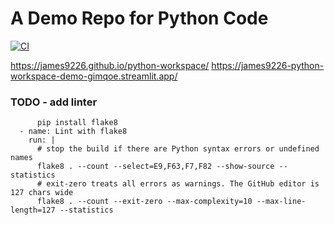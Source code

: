 # A Demo Repo for Python Code
[![CI](https://github.com/james9226/python-workspace/actions/workflows/test.yaml/badge.svg)](https://github.com/james9226/python-workspace/actions/workflows/test.yaml)

https://james9226.github.io/python-workspace/
https://james9226-python-workspace-demo-gimqoe.streamlit.app/

### TODO - add linter

          pip install flake8
      - name: Lint with flake8
        run: |
          # stop the build if there are Python syntax errors or undefined names
          flake8 . --count --select=E9,F63,F7,F82 --show-source --statistics
          # exit-zero treats all errors as warnings. The GitHub editor is 127 chars wide
          flake8 . --count --exit-zero --max-complexity=10 --max-line-length=127 --statistics
